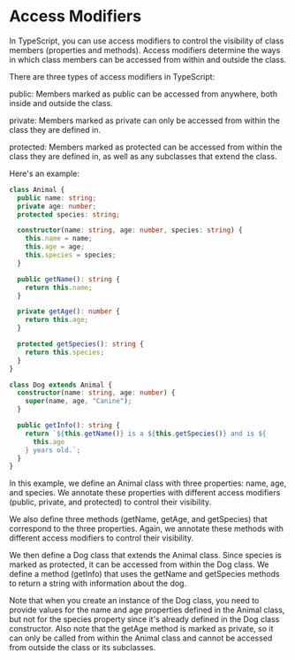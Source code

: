 # Access Modifiers

In TypeScript, you can use access modifiers to control the visibility of class members (properties and methods). Access modifiers determine the ways in which class members can be accessed from within and outside the class.

There are three types of access modifiers in TypeScript:

public: Members marked as public can be accessed from anywhere, both inside and outside the class.

private: Members marked as private can only be accessed from within the class they are defined in.

protected: Members marked as protected can be accessed from within the class they are defined in, as well as any subclasses that extend the class.

Here's an example:

```ts
class Animal {
  public name: string;
  private age: number;
  protected species: string;

  constructor(name: string, age: number, species: string) {
    this.name = name;
    this.age = age;
    this.species = species;
  }

  public getName(): string {
    return this.name;
  }

  private getAge(): number {
    return this.age;
  }

  protected getSpecies(): string {
    return this.species;
  }
}

class Dog extends Animal {
  constructor(name: string, age: number) {
    super(name, age, "Canine");
  }

  public getInfo(): string {
    return `${this.getName()} is a ${this.getSpecies()} and is ${
      this.age
    } years old.`;
  }
}
```

In this example, we define an Animal class with three properties: name, age, and species. We annotate these properties with different access modifiers (public, private, and protected) to control their visibility.

We also define three methods (getName, getAge, and getSpecies) that correspond to the three properties. Again, we annotate these methods with different access modifiers to control their visibility.

We then define a Dog class that extends the Animal class. Since species is marked as protected, it can be accessed from within the Dog class. We define a method (getInfo) that uses the getName and getSpecies methods to return a string with information about the dog.

Note that when you create an instance of the Dog class, you need to provide values for the name and age properties defined in the Animal class, but not for the species property since it's already defined in the Dog class constructor. Also note that the getAge method is marked as private, so it can only be called from within the Animal class and cannot be accessed from outside the class or its subclasses.